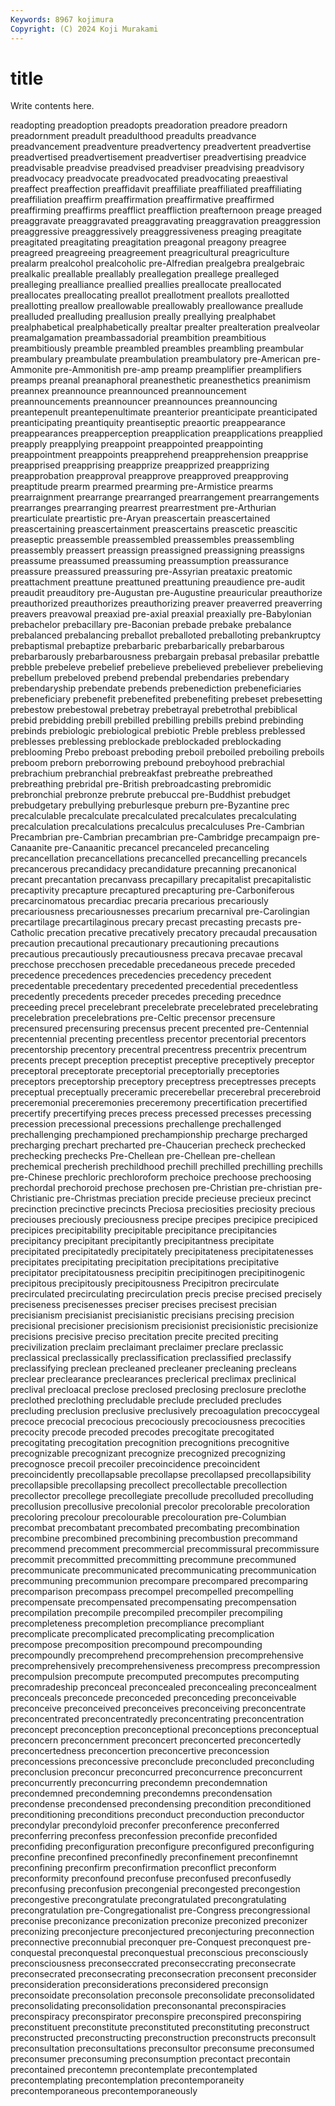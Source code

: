```yaml
---
Keywords: 8967 kojimura
Copyright: (C) 2024 Koji Murakami
---
```


# title

Write contents here.



readopting preadoption preadopts preadoration preadore
preadorn preadornment preadult preadulthood preadults preadvance preadvancement preadventure preadvertency preadvertent
preadvertise preadvertised preadvertisement preadvertiser preadvertising preadvice preadvisable preadvise preadvised preadviser
preadvising preadvisory preadvocacy preadvocate preadvocated preadvocating preaestival preaffect preaffection preaffidavit
preaffiliate preaffiliated preaffiliating preaffiliation preaffirm preaffirmation preaffirmative preaffirmed preaffirming preaffirms
preafflict preaffliction preafternoon preage preaged preaggravate preaggravated preaggravating preaggravation preaggression
preaggressive preaggressively preaggressiveness preaging preagitate preagitated preagitating preagitation preagonal preagony
preagree preagreed preagreeing preagreement preagricultural preagriculture prealarm prealcohol prealcoholic pre-Alfredian
prealgebra prealgebraic prealkalic preallable preallably preallegation preallege prealleged prealleging prealliance
preallied preallies preallocate preallocated preallocates preallocating preallot preallotment preallots preallotted
preallotting preallow preallowable preallowably preallowance preallude prealluded prealluding preallusion preally
preallying prealphabet prealphabetical prealphabetically prealtar prealter prealteration prealveolar preamalgamation preambassadorial
preambition preambitious preambitiously preamble preambled preambles preambling preambular preambulary preambulate
preambulation preambulatory pre-American pre-Ammonite pre-Ammonitish pre-amp preamp preamplifier preamplifiers preamps
preanal preanaphoral preanesthetic preanesthetics preanimism preannex preannounce preannounced preannouncement preannouncements
preannouncer preannounces preannouncing preantepenult preantepenultimate preanterior preanticipate preanticipated preanticipating preantiquity
preantiseptic preaortic preappearance preappearances preapperception preapplication preapplications preapplied preapply preapplying
preappoint preappointed preappointing preappointment preappoints preapprehend preapprehension preapprise preapprised preapprising
preapprize preapprized preapprizing preapprobation preapproval preapprove preapproved preapproving preaptitude prearm
prearmed prearming pre-Armistice prearms prearraignment prearrange prearranged prearrangement prearrangements prearranges
prearranging prearrest prearrestment pre-Arthurian prearticulate preartistic pre-Aryan preascertain preascertained preascertaining
preascertainment preascertains preascetic preascitic preaseptic preassemble preassembled preassembles preassembling preassembly
preassert preassign preassigned preassigning preassigns preassume preassumed preassuming preassumption preassurance
preassure preassured preassuring pre-Assyrian preataxic preatomic preattachment preattune preattuned preattuning
preaudience pre-audit preaudit preauditory pre-Augustan pre-Augustine preauricular preauthorize preauthorized preauthorizes
preauthorizing preaver preaverred preaverring preavers preavowal preaxiad pre-axial preaxial preaxially
pre-Babylonian prebachelor prebacillary pre-Baconian prebade prebake prebalance prebalanced prebalancing preballot
preballoted preballoting prebankruptcy prebaptismal prebaptize prebarbaric prebarbarically prebarbarous prebarbarously prebarbarousness
prebargain prebasal prebasilar prebattle prebble prebeleve prebelief prebelieve prebelieved prebeliever
prebelieving prebellum prebeloved prebend prebendal prebendaries prebendary prebendaryship prebendate prebends
prebenediction prebeneficiaries prebeneficiary prebenefit prebenefited prebenefiting prebeset prebesetting prebestow prebestowal
prebetray prebetrayal prebetrothal prebiblical prebid prebidding prebill prebilled prebilling prebills
prebind prebinding prebinds prebiologic prebiological prebiotic Preble prebless preblessed preblesses
preblessing preblockade preblockaded preblockading preblooming Prebo preboast preboding preboil preboiled
preboiling preboils preboom preborn preborrowing prebound preboyhood prebrachial prebrachium prebranchial
prebreakfast prebreathe prebreathed prebreathing prebridal pre-British prebroadcasting prebromidic prebronchial prebronze
prebrute prebuccal pre-Buddhist prebudget prebudgetary prebullying preburlesque preburn pre-Byzantine prec
precalculable precalculate precalculated precalculates precalculating precalculation precalculations precalculus precalculuses Pre-Cambrian
Precambrian pre-Cambrian precambrian pre-Cambridge precampaign pre-Canaanite pre-Canaanitic precancel precanceled precanceling
precancellation precancellations precancelled precancelling precancels precancerous precandidacy precandidature precanning precanonical
precant precantation precanvass precapillary precapitalist precapitalistic precaptivity precapture precaptured precapturing
pre-Carboniferous precarcinomatous precardiac precaria precarious precariously precariousness precariousnesses precarium precarnival
pre-Carolingian precartilage precartilaginous precary precast precasting precasts pre-Catholic precation precative
precatively precatory precaudal precausation precaution precautional precautionary precautioning precautions precautious
precautiously precautiousness precava precavae precaval precchose precchosen precedable precedaneous precede
preceded precedence precedences precedencies precedency precedent precedentable precedentary precedented precedential
precedentless precedently precedents preceder precedes preceding precednce preceeding precel precelebrant
precelebrate precelebrated precelebrating precelebration precelebrations pre-Celtic precensor precensure precensured precensuring
precensus precent precented pre-Centennial precentennial precenting precentless precentor precentorial precentors
precentorship precentory precentral precentress precentrix precentrum precents precept preception preceptist
preceptive preceptively preceptor preceptoral preceptorate preceptorial preceptorially preceptories preceptors preceptorship
preceptory preceptress preceptresses precepts preceptual preceptually preceramic precerebellar precerebral precerebroid
preceremonial preceremonies preceremony precertification precertified precertify precertifying preces precess precessed
precesses precessing precession precessional precessions prechallenge prechallenged prechallenging prechampioned prechampionship
precharge precharged precharging prechart precharted pre-Chaucerian precheck prechecked prechecking prechecks
Pre-Chellean pre-Chellean pre-chellean prechemical precherish prechildhood prechill prechilled prechilling prechills
pre-Chinese prechloric prechloroform prechoice prechoose prechoosing prechordal prechoroid prechose prechosen
pre-Christian pre-christian pre-Christianic pre-Christmas preciation precide precieuse precieux precinct precinction
precinctive precincts Preciosa preciosities preciosity precious preciouses preciously preciousness precipe
precipes precipice precipiced precipices precipitability precipitable precipitance precipitancies precipitancy precipitant
precipitantly precipitantness precipitate precipitated precipitatedly precipitately precipitateness precipitatenesses precipitates precipitating
precipitation precipitations precipitative precipitator precipitatousness precipitin precipitinogen precipitinogenic precipitous precipitously
precipitousness Precipitron precirculate precirculated precirculating precirculation precis precise precised precisely
preciseness precisenesses preciser precises precisest precisian precisianism precisianist precisianistic precisians
precising precision precisional precisioner precisionism precisionist precisionistic precisionize precisions precisive
preciso precitation precite precited preciting precivilization preclaim preclaimant preclaimer preclare
preclassic preclassical preclassically preclassification preclassified preclassify preclassifying preclean precleaned precleaner
precleaning precleans preclear preclearance preclearances preclerical preclimax preclinical preclival precloacal
preclose preclosed preclosing preclosure preclothe preclothed preclothing precludable preclude precluded
precludes precluding preclusion preclusive preclusively precoagulation precoccygeal precoce precocial precocious
precociously precociousness precocities precocity precode precoded precodes precogitate precogitated precogitating
precogitation precognition precognitions precognitive precognizable precognizant precognize precognized precognizing precognosce
precoil precoiler precoincidence precoincident precoincidently precollapsable precollapse precollapsed precollapsibility precollapsible
precollapsing precollect precollectable precollection precollector precollege precollegiate precollude precolluded precolluding
precollusion precollusive precolonial precolor precolorable precoloration precoloring precolour precolourable precolouration
pre-Columbian precombat precombatant precombated precombating precombination precombine precombined precombining precombustion
precommand precommend precomment precommercial precommissural precommissure precommit precommitted precommitting precommune
precommuned precommunicate precommunicated precommunicating precommunication precommuning precommunion precompare precompared precomparing
precomparison precompass precompel precompelled precompelling precompensate precompensated precompensating precompensation precompilation
precompile precompiled precompiler precompiling precompleteness precompletion precompliance precompliant precomplicate precomplicated
precomplicating precomplication precompose precomposition precompound precompounding precompoundly precomprehend precomprehension precomprehensive
precomprehensively precomprehensiveness precompress precompression precompulsion precompute precomputed precomputes precomputing precomradeship
preconceal preconcealed preconcealing preconcealment preconceals preconcede preconceded preconceding preconceivable preconceive
preconceived preconceives preconceiving preconcentrate preconcentrated preconcentratedly preconcentrating preconcentration preconcept preconception
preconceptional preconceptions preconceptual preconcern preconcernment preconcert preconcerted preconcertedly preconcertedness preconcertion
preconcertive preconcession preconcessions preconcessive preconclude preconcluded preconcluding preconclusion preconcur preconcurred
preconcurrence preconcurrent preconcurrently preconcurring precondemn precondemnation precondemned precondemning precondemns precondensation
precondense precondensed precondensing precondition preconditioned preconditioning preconditions preconduct preconduction preconductor
precondylar precondyloid preconfer preconference preconferred preconferring preconfess preconfession preconfide preconfided
preconfiding preconfiguration preconfigure preconfigured preconfiguring preconfine preconfined preconfinedly preconfinement preconfinemnt
preconfining preconfirm preconfirmation preconflict preconform preconformity preconfound preconfuse preconfused preconfusedly
preconfusing preconfusion precongenial precongested precongestion precongestive precongratulate precongratulated precongratulating precongratulation
pre-Congregationalist pre-Congress precongressional preconise preconizance preconization preconize preconized preconizer preconizing
preconjecture preconjectured preconjecturing preconnection preconnective preconnubial preconquer pre-Conquest preconquest pre-conquestal
preconquestal preconquestual preconscious preconsciously preconsciousness preconseccrated preconseccrating preconsecrate preconsecrated preconsecrating
preconsecration preconsent preconsider preconsideration preconsiderations preconsidered preconsign preconsoidate preconsolation preconsole
preconsolidate preconsolidated preconsolidating preconsolidation preconsonantal preconspiracies preconspiracy preconspirator preconspire preconspired
preconspiring preconstituent preconstitute preconstituted preconstituting preconstruct preconstructed preconstructing preconstruction preconstructs
preconsult preconsultation preconsultations preconsultor preconsume preconsumed preconsumer preconsuming preconsumption precontact
precontain precontained precontemn precontemplate precontemplated precontemplating precontemplation precontemporaneity precontemporaneous precontemporaneously

